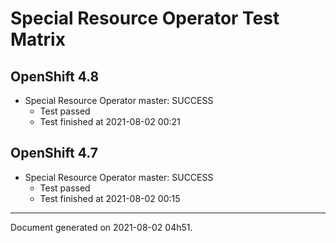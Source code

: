 
Special Resource Operator Test Matrix
=====================================

OpenShift 4.8
-------------


* Special Resource Operator master: SUCCESS
  - Test passed
  - Test finished at 2021-08-02 00:21

OpenShift 4.7
-------------


* Special Resource Operator master: SUCCESS
  - Test passed
  - Test finished at 2021-08-02 00:15


---
Document generated on 2021-08-02 04h51.
